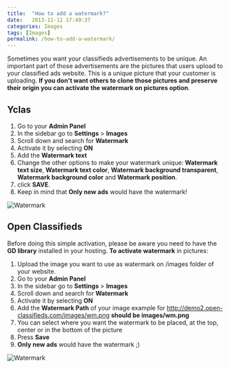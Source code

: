 ```yaml
---
title:  "How to add a watermark?"
date:   2013-11-12 17:49:37
categories: Images
tags: [Images]
permalink: /how-to-add-a-watermark/
---
```

Sometimes you want your classifieds advertisements to be unique. An important part of those advertisements are the pictures that users upload to your classified ads website. This is a unique picture that your customer is uploading. **If you don't want others to clone those pictures and preserve their origin you can activate the watermark on pictures option**.

## Yclas

1. Go to your **Admin Panel**
2. In the sidebar go to **Settings** > **Images**
3. Scroll down and search for **Watermark**
4. Activate it by selecting **ON**
5. Add the **Watermark text**
6. Change the other options to make your watermark unique: **Watermark text size**, **Watermark text color**, **Watermark background transparent**, **Watermark background color** and **Watermark position**.
7. click **SAVE**.
8. Keep in mind that **Only new ads** would have the watermark!

![Watermark](http://docs.yclas.com/images/watermark2.png)


## Open Classifieds

Before doing this simple activation, please be aware you need to have the **GD library** installed in your hosting. **To activate watermark** in pictures: 

1. Upload the image you want to use as watermark on /images folder of your website.
2. Go to your **Admin Panel**
3. In the sidebar go to **Settings** > **Images**
4. Scroll down and search for **Watermark**
5. Activate it by selecting **ON**
6. Add the **Watermark Path** of your image example for http://demo2.open-classifieds.com/images/wm.png **should be images/wm.png**
7. You can select where you want the watermark to be placed, at the top, center or in the bottom of the picture
8. Press **Save**
9. **Only new ads** would have the watermark ;)

![Watermark](http://open-classifieds.com/wp-content/uploads/2013/11/Watermark.png)

